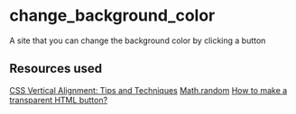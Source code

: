 # change_background_color
A site that you can change the background color by clicking a button


## Resources used
[CSS Vertical Alignment: Tips and Techniques](https://webdevblog.com/css-vertical-align/)
[Math.random](https://developer.mozilla.org/en-US/docs/Web/JavaScript/Reference/Global_Objects/Math/random)
[How to make a transparent HTML button?](https://stackoverflow.com/questions/22672368/how-to-make-a-transparent-html-button/22672444)
